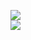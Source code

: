 [![](https://img.shields.io/badge/Made%20With-Github%20Spray-lightgrey.svg?style=for-the-badge&logo=github)](https://github.com/Annihil/github-spray#10731)  
[![](https://i.imgur.com/2DrTn0Z.gif)](https://github.com/Annihil/github-spray)